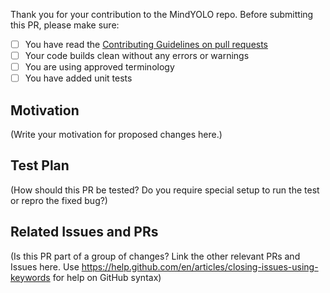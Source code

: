 Thank you for your contribution to the MindYOLO repo.
Before submitting this PR, please make sure:

- [ ] You have read the [Contributing Guidelines on pull requests](https://github.com/mindspore-lab/mindyolo/blob/master/CONTRIBUTING.md)
- [ ] Your code builds clean without any errors or warnings
- [ ] You are using approved terminology
- [ ] You have added unit tests

## Motivation

(Write your motivation for proposed changes here.)

## Test Plan

(How should this PR be tested? Do you require special setup to run the test or repro the fixed bug?)

## Related Issues and PRs

(Is this PR part of a group of changes? Link the other relevant PRs and Issues here. Use https://help.github.com/en/articles/closing-issues-using-keywords for help on GitHub syntax)
